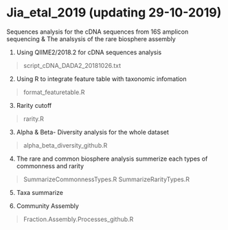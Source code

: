 # Jia_etal_2019 (updating 29-10-2019)
Sequences analysis for the cDNA sequences from 16S amplicon sequencing &
The analsysis of the rare biosphere assembly

1. Using QIIME2/2018.2 for cDNA sequences analysis
> script_cDNA_DADA2_20181026.txt
	 
2. Using R to integrate feature table with taxonomic infomation
> format_featuretable.R

3. Rarity cutoff
> rarity.R

3. Alpha & Beta- Diversity analysis for the whole dataset
> alpha_beta_diversity_github.R

4. The rare and common biosphere analysis
   summerize each types of commonness and rarity
> SummarizeCommonnessTypes.R
> SummarizeRarityTypes.R

5. Taxa summarize

6. Community Assembly
> 
> Fraction.Assembly.Processes_github.R
